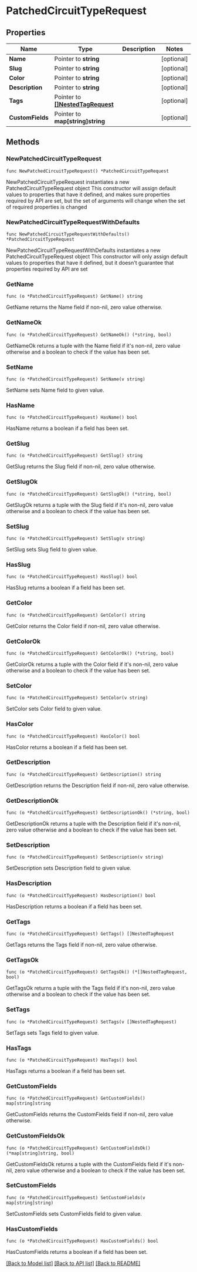 # PatchedCircuitTypeRequest

## Properties

Name | Type | Description | Notes
------------ | ------------- | ------------- | -------------
**Name** | Pointer to **string** |  | [optional] 
**Slug** | Pointer to **string** |  | [optional] 
**Color** | Pointer to **string** |  | [optional] 
**Description** | Pointer to **string** |  | [optional] 
**Tags** | Pointer to [**[]NestedTagRequest**](NestedTagRequest.md) |  | [optional] 
**CustomFields** | Pointer to **map[string]string** |  | [optional] 

## Methods

### NewPatchedCircuitTypeRequest

`func NewPatchedCircuitTypeRequest() *PatchedCircuitTypeRequest`

NewPatchedCircuitTypeRequest instantiates a new PatchedCircuitTypeRequest object
This constructor will assign default values to properties that have it defined,
and makes sure properties required by API are set, but the set of arguments
will change when the set of required properties is changed

### NewPatchedCircuitTypeRequestWithDefaults

`func NewPatchedCircuitTypeRequestWithDefaults() *PatchedCircuitTypeRequest`

NewPatchedCircuitTypeRequestWithDefaults instantiates a new PatchedCircuitTypeRequest object
This constructor will only assign default values to properties that have it defined,
but it doesn't guarantee that properties required by API are set

### GetName

`func (o *PatchedCircuitTypeRequest) GetName() string`

GetName returns the Name field if non-nil, zero value otherwise.

### GetNameOk

`func (o *PatchedCircuitTypeRequest) GetNameOk() (*string, bool)`

GetNameOk returns a tuple with the Name field if it's non-nil, zero value otherwise
and a boolean to check if the value has been set.

### SetName

`func (o *PatchedCircuitTypeRequest) SetName(v string)`

SetName sets Name field to given value.

### HasName

`func (o *PatchedCircuitTypeRequest) HasName() bool`

HasName returns a boolean if a field has been set.

### GetSlug

`func (o *PatchedCircuitTypeRequest) GetSlug() string`

GetSlug returns the Slug field if non-nil, zero value otherwise.

### GetSlugOk

`func (o *PatchedCircuitTypeRequest) GetSlugOk() (*string, bool)`

GetSlugOk returns a tuple with the Slug field if it's non-nil, zero value otherwise
and a boolean to check if the value has been set.

### SetSlug

`func (o *PatchedCircuitTypeRequest) SetSlug(v string)`

SetSlug sets Slug field to given value.

### HasSlug

`func (o *PatchedCircuitTypeRequest) HasSlug() bool`

HasSlug returns a boolean if a field has been set.

### GetColor

`func (o *PatchedCircuitTypeRequest) GetColor() string`

GetColor returns the Color field if non-nil, zero value otherwise.

### GetColorOk

`func (o *PatchedCircuitTypeRequest) GetColorOk() (*string, bool)`

GetColorOk returns a tuple with the Color field if it's non-nil, zero value otherwise
and a boolean to check if the value has been set.

### SetColor

`func (o *PatchedCircuitTypeRequest) SetColor(v string)`

SetColor sets Color field to given value.

### HasColor

`func (o *PatchedCircuitTypeRequest) HasColor() bool`

HasColor returns a boolean if a field has been set.

### GetDescription

`func (o *PatchedCircuitTypeRequest) GetDescription() string`

GetDescription returns the Description field if non-nil, zero value otherwise.

### GetDescriptionOk

`func (o *PatchedCircuitTypeRequest) GetDescriptionOk() (*string, bool)`

GetDescriptionOk returns a tuple with the Description field if it's non-nil, zero value otherwise
and a boolean to check if the value has been set.

### SetDescription

`func (o *PatchedCircuitTypeRequest) SetDescription(v string)`

SetDescription sets Description field to given value.

### HasDescription

`func (o *PatchedCircuitTypeRequest) HasDescription() bool`

HasDescription returns a boolean if a field has been set.

### GetTags

`func (o *PatchedCircuitTypeRequest) GetTags() []NestedTagRequest`

GetTags returns the Tags field if non-nil, zero value otherwise.

### GetTagsOk

`func (o *PatchedCircuitTypeRequest) GetTagsOk() (*[]NestedTagRequest, bool)`

GetTagsOk returns a tuple with the Tags field if it's non-nil, zero value otherwise
and a boolean to check if the value has been set.

### SetTags

`func (o *PatchedCircuitTypeRequest) SetTags(v []NestedTagRequest)`

SetTags sets Tags field to given value.

### HasTags

`func (o *PatchedCircuitTypeRequest) HasTags() bool`

HasTags returns a boolean if a field has been set.

### GetCustomFields

`func (o *PatchedCircuitTypeRequest) GetCustomFields() map[string]string`

GetCustomFields returns the CustomFields field if non-nil, zero value otherwise.

### GetCustomFieldsOk

`func (o *PatchedCircuitTypeRequest) GetCustomFieldsOk() (*map[string]string, bool)`

GetCustomFieldsOk returns a tuple with the CustomFields field if it's non-nil, zero value otherwise
and a boolean to check if the value has been set.

### SetCustomFields

`func (o *PatchedCircuitTypeRequest) SetCustomFields(v map[string]string)`

SetCustomFields sets CustomFields field to given value.

### HasCustomFields

`func (o *PatchedCircuitTypeRequest) HasCustomFields() bool`

HasCustomFields returns a boolean if a field has been set.


[[Back to Model list]](../README.md#documentation-for-models) [[Back to API list]](../README.md#documentation-for-api-endpoints) [[Back to README]](../README.md)


